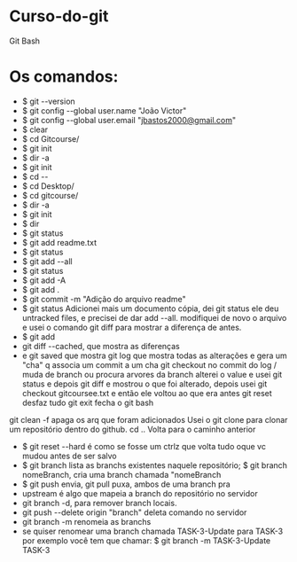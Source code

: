 # Curso-do-git
Git Bash
# Os comandos:
- $ git --version 
- $ git config --global user.name "João Victor"
- $ git config --global user.email "jbastos2000@gmail.com"
- $ clear
- $ cd Gitcourse/
- $ git init
- $ dir -a
- $ git init
- $ cd --
- $ cd Desktop/
- $ cd gitcourse/
- $ dir -a
- $ git init
- $ dir
- $ git status
- $ git add readme.txt
- $ git status
- $ git add --all
- $ git status
- $ git add -A
- $ git add .
- $ git commit -m "Adição do arquivo readme"
- $ git status
Adicionei mais um documento cópia, dei git status ele deu untracked files, e precisei de dar add --all.
modifiquei de novo o arquivo e usei o comando git diff para mostrar a diferença de antes.
- $ git add
- git diff --cached, que mostra as diferenças
- e git saved que mostra
git log que mostra todas as alterações e gera um "cha" q associa um commit a um cha
git checkout no commit do log / muda de branch ou procura arvores da branch
alterei o value e usei git status e depois git diff e mostrou o que foi alterado, depois usei git checkout gitcoursee.txt e então ele voltou ao que era antes
git reset desfaz tudo
git exit fecha o git bash

git clean -f apaga os arq que foram adicionados
Usei o git clone para clonar um repositório dentro do github.
cd .. Volta para o caminho anterior
- $ git reset --hard é como se fosse um ctrlz que volta tudo oque vc mudou antes de ser salvo
- $ git branch lista as branchs existentes naquele repositório; $ git branch nomeBranch, cria uma branch chamada "nomeBranch
- $ git push envia, git pull puxa, ambos de uma branch pra 
-  upstream é algo que mapeia a branch do repositório no servidor
-  git branch -d, para remover branch locais.
-  git push --delete origin "branch" deleta comando no servidor
-  git branch -m renomeia as branchs
-  se quiser renomear uma branch chamada TASK-3-Update para TASK-3 por exemplo você tem que chamar: $ git branch -m TASK-3-Update TASK-3
